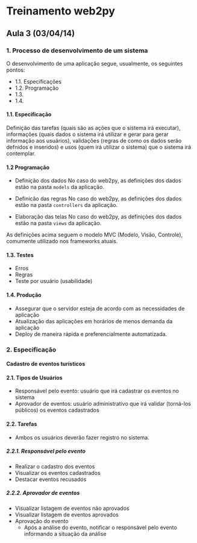 # Treinamento web2py

## Aula 3 (03/04/14)

### 1. Processo de desenvolvimento de um sistema

O desenvolvimento de uma aplicação segue, usualmente, os seguintes pontos:

- 1.1. Especificações
- 1.2. Programação 
- 1.3.
- 1.4.

#### 1.1. Especificação

Definição das tarefas (quais são as ações que o sistema irá executar), informações (quais dados o sistema irá utilizar e gerar para gerar informação aos usuários), validações (regras de como os dados serão defnidos e inseridos) e usos (quem irá utilizar o sistema) que o sistema irá contemplar.

#### 1.2 Programação

- Definição dos dados
No caso do web2py, as definições dos dados estão na pasta ```models``` da aplicação.

- Definicão das regras
No caso do web2py, as definições dos dados estão na pasta ```controllers``` da aplicação.

- Elaboração das telas
No caso do web2py, as definições dos dados estão na pasta ```views``` da aplicação.

As definições acima seguem o modelo MVC (Modelo, Visão, Controle), comumente utilizado nos frameworks atuais.

#### 1.3. Testes

- Erros
- Regras
- Teste por usuário (usabilidade)

#### 1.4. Produção

- Assegurar que o servidor esteja de acordo com as necessidades de aplicação
- Atualização das aplicações em horários de menos demanda da aplicação
- Deploy de maneira rápida e preferencialmente automatizada.


### 2. Especificação

#### Cadastro de eventos turísticos

#### 2.1. Tipos de Usuários

- Responsável pelo evento: usuário que irá cadastrar os eventos no sistema
- Aprovador de eventos: usuário administrativo que irá validar (torná-los públicos) os eventos cadastrados



#### 2.2. Tarefas

- Ambos os usuários deverão fazer registro no sistema.

##### 2.2.1. Responsável pelo evento

- Realizar o cadastro dos eventos
- Visualizar os eventos cadastrados
- Destacar eventos recusados

##### 2.2.2. Aprovador de eventos

- Visualizar listagem de eventos não aprovados
- Visualizar listagem de eventos aprovados
- Aprovação do evento
	- Após a análise do evento, notificar o responsável pelo evento informando a situação da análise